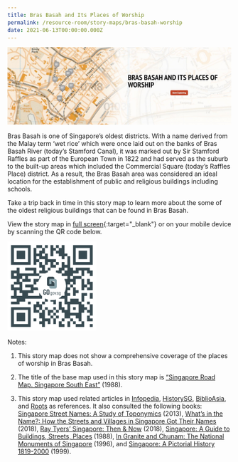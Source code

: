 ```yaml
---
title: Bras Basah and Its Places of Worship
permalink: /resource-room/story-maps/bras-basah-worship
date: 2021-06-13T00:00:00.000Z
---
```

<img src="/images/storymap-image-bras-basah-worship.png" alt="storymap- bras-basah-worship"/>

Bras Basah is one of Singapore’s oldest districts. With a name derived from the Malay term ‘wet rice’ which were once laid out on the banks of Bras Basah River (today’s Stamford Canal), it was marked out by Sir Stamford Raffles as part of the European Town in 1822 and had served as the suburb to the built-up areas which included the Commercial Square (today’s Raffles Place) district. As a result, the Bras Basah area was considered an ideal location for the establishment of public and religious buildings including schools.

Take a trip back in time in this story map to learn more about the some of the oldest religious buildings that can be found in Bras Basah.

View the story map in [full screen](https://nlb.geoicon.com/spatialdiscovery/storymaps/bras-basah-places-of-worship/index.html){:target="_blank"} or on your mobile device by scanning the QR code below.

<img src="/images/qr-code-storymap-bras-basah-worship.jpg" alt="qr-code-storymap-bras-basah-worship" style="width:200px;" />

Notes:

1. This story map does not show a comprehensive coverage of the places of worship in Bras Basah.

2. The title of the base map used in this story map is [“Singapore Road Map. Singapore South East”](https://www.nas.gov.sg/archivesonline/maps_building_plans/record-details/fb73e04e-115c-11e3-83d5-0050568939ad) (1988).

3. This story map used related articles in [Infopedia](https://eresources.nlb.gov.sg/infopedia/), [HistorySG](http://eresources.nlb.gov.sg/history), [BiblioAsia](https://www.nlb.gov.sg/Browse/BiblioAsia.aspx), and [Roots](https://www.roots.sg/) as references. It also consulted the following books: [Singapore Street Names: A Study of Toponymics](https://eservice.nlb.gov.sg/item_holding.aspx?bid=200123850) (2013), [What’s in the Name?: How the Streets and Villages in Singapore Got Their Names](https://eservice.nlb.gov.sg/item_holding.aspx?bid=202924449) (2018), [Ray Tyers’ Singapore: Then & Now](https://eservice.nlb.gov.sg/item_holding.aspx?bid=203784837) (2018), [Singapore: A Guide to Buildings, Streets, Places](http://eservice.nlb.gov.sg/item_holding.aspx?bid=4712298) (1988), [In Granite and Chunam: The National Monuments of Singapore](http://eservice.nlb.gov.sg/item_holding_s.aspx?bid=7919754) (1996), and [Singapore: A Pictorial History 1819-2000](http://eservice.nlb.gov.sg/item_holding.aspx?bid=9651676) (1999).